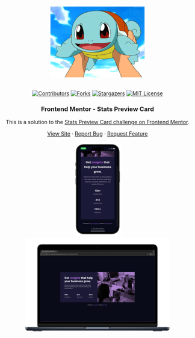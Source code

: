 <br />
<div align="center">
    <img src="./assets/images/200w.gif" alt="Logo">
  </a>
  <br />
  <br />

[![Contributors][contributors-shield]][contributors-url]
[![Forks][forks-shield]][forks-url]
[![Stargazers][stars-shield]][stars-url]
[![MIT License][license-shield]][license-url]

<h3 align="center">Frontend Mentor - Stats Preview Card</h3>


This is a solution to the [Stats Preview Card challenge on Frontend Mentor](https://www.frontendmentor.io/challenges/stats-preview-card-component-8JqbgoU62).

  <p align="center">   
    <a href="https://sedaryildirim.github.io/stats-preview-card-component-main/">View Site</a>
    ·
    <a href="https://github.com/sedaryildirim/stats-preview-card-component-main/issues">Report Bug</a>
    ·
    <a href="https://github.com/sedaryildirim/stats-preview-card-component-main/issues">Request Feature</a>
  </p>
</div>

<div align="center">

![Mobile](./assets/images/mobile.png)
![Desktop](./assets/images/desktop.png)
</div>

<!-- MARKDOWN LINKS & IMAGES -->
<!-- https://www.markdownguide.org/basic-syntax/#reference-style-links -->
[contributors-shield]: https://img.shields.io/github/contributors/sedaryildirim/stats-preview-card-component-main.svg?style=for-the-badge
[contributors-url]: https://github.com/sedaryildirim/stats-preview-card-component-main/graphs/contributors
[forks-shield]: https://img.shields.io/github/forks/sedaryildirim/stats-preview-card-component-main.svg?style=for-the-badge
[forks-url]: https://github.com/sedaryildirim/stats-preview-card-component-main/network/members
[stars-shield]: https://img.shields.io/github/stars/sedaryildirim/stats-preview-card-component-main.svg?style=for-the-badge
[stars-url]: https://github.com/sedaryildirim/stats-preview-card-component-main/stargazers
[license-shield]: https://img.shields.io/github/license/sedaryildirim/stats-preview-card-component-main.svg?style=for-the-badge
[license-url]: https://github.com/sedaryildirim/stats-preview-card-component-main/blob/main/LICENSE.txt
[product-screenshot]: imgs/screenshot.png